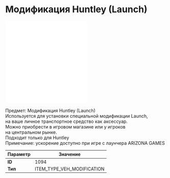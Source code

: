 # Модификация Huntley (Launch)

![Item Image](../img/1094.webp?raw=true)

Предмет: Модификация Huntley (Launch)<br>Используется для установки специальной модификации Launch,<br>на ваше личное транспортное средство как аксессуар.<br>Можно приобрести в игровом магазине или у игроков<br>на центральном рынке.<br>Подходит только для Huntley<br>Примечание: ускорение доступно при игре с лаунчера ARIZONA GAMES


| Параметр | Значение |
|----------|----------|
| **ID** | 1094 |
| **Тип** | ITEM_TYPE_VEH_MODIFICATION |

